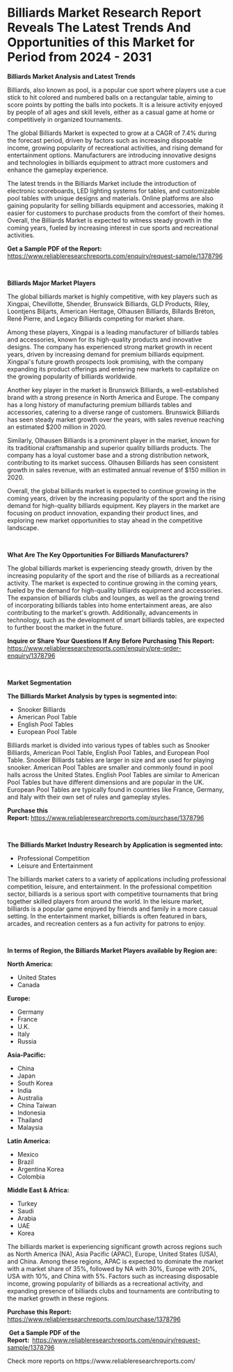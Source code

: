 <p><h1>Billiards Market Research Report Reveals The Latest Trends And Opportunities of this Market for Period from 2024 - 2031</h1></p><p><strong>Billiards Market Analysis and Latest Trends</strong></p>
<p><p>Billiards, also known as pool, is a popular cue sport where players use a cue stick to hit colored and numbered balls on a rectangular table, aiming to score points by potting the balls into pockets. It is a leisure activity enjoyed by people of all ages and skill levels, either as a casual game at home or competitively in organized tournaments.</p><p>The global Billiards Market is expected to grow at a CAGR of 7.4% during the forecast period, driven by factors such as increasing disposable income, growing popularity of recreational activities, and rising demand for entertainment options. Manufacturers are introducing innovative designs and technologies in billiards equipment to attract more customers and enhance the gameplay experience.</p><p>The latest trends in the Billiards Market include the introduction of electronic scoreboards, LED lighting systems for tables, and customizable pool tables with unique designs and materials. Online platforms are also gaining popularity for selling billiards equipment and accessories, making it easier for customers to purchase products from the comfort of their homes. Overall, the Billiards Market is expected to witness steady growth in the coming years, fueled by increasing interest in cue sports and recreational activities.</p></p>
<p><strong>Get a Sample PDF of the Report:&nbsp;</strong> <a href="https://www.reliableresearchreports.com/enquiry/request-sample/1378796">https://www.reliableresearchreports.com/enquiry/request-sample/1378796</a></p>
<p>&nbsp;</p>
<p><strong>Billiards Major Market Players</strong></p>
<p><p>The global billiards market is highly competitive, with key players such as Xingpai, Chevillotte, Shender, Brunswick Billiards, GLD Products, Riley, Loontjens Biljarts, American Heritage, Olhausen Billiards, Billards Bréton, René Pierre, and Legacy Billiards competing for market share.</p><p>Among these players, Xingpai is a leading manufacturer of billiards tables and accessories, known for its high-quality products and innovative designs. The company has experienced strong market growth in recent years, driven by increasing demand for premium billiards equipment. Xingpai's future growth prospects look promising, with the company expanding its product offerings and entering new markets to capitalize on the growing popularity of billiards worldwide.</p><p>Another key player in the market is Brunswick Billiards, a well-established brand with a strong presence in North America and Europe. The company has a long history of manufacturing premium billiards tables and accessories, catering to a diverse range of customers. Brunswick Billiards has seen steady market growth over the years, with sales revenue reaching an estimated $200 million in 2020.</p><p>Similarly, Olhausen Billiards is a prominent player in the market, known for its traditional craftsmanship and superior quality billiards products. The company has a loyal customer base and a strong distribution network, contributing to its market success. Olhausen Billiards has seen consistent growth in sales revenue, with an estimated annual revenue of $150 million in 2020.</p><p>Overall, the global billiards market is expected to continue growing in the coming years, driven by the increasing popularity of the sport and the rising demand for high-quality billiards equipment. Key players in the market are focusing on product innovation, expanding their product lines, and exploring new market opportunities to stay ahead in the competitive landscape.</p></p>
<p>&nbsp;</p>
<p><strong>What Are The Key Opportunities For Billiards Manufacturers?</strong></p>
<p><p>The global billiards market is experiencing steady growth, driven by the increasing popularity of the sport and the rise of billiards as a recreational activity. The market is expected to continue growing in the coming years, fueled by the demand for high-quality billiards equipment and accessories. The expansion of billiards clubs and lounges, as well as the growing trend of incorporating billiards tables into home entertainment areas, are also contributing to the market's growth. Additionally, advancements in technology, such as the development of smart billiards tables, are expected to further boost the market in the future.</p></p>
<p><strong>Inquire or Share Your Questions If Any Before Purchasing This Report:</strong> <a href="https://www.reliableresearchreports.com/enquiry/pre-order-enquiry/1378796">https://www.reliableresearchreports.com/enquiry/pre-order-enquiry/1378796</a></p>
<p>&nbsp;</p>
<p><strong>Market Segmentation</strong></p>
<p><strong>The Billiards Market Analysis by types is segmented into:</strong></p>
<p><ul><li>Snooker Billiards</li><li>American Pool Table</li><li>English Pool Tables</li><li>European Pool Table</li></ul></p>
<p><p>Billiards market is divided into various types of tables such as Snooker Billiards, American Pool Table, English Pool Tables, and European Pool Table. Snooker Billiards tables are larger in size and are used for playing snooker. American Pool Tables are smaller and commonly found in pool halls across the United States. English Pool Tables are similar to American Pool Tables but have different dimensions and are popular in the UK. European Pool Tables are typically found in countries like France, Germany, and Italy with their own set of rules and gameplay styles.</p></p>
<p><strong>Purchase this Report:&nbsp;</strong><a href="https://www.reliableresearchreports.com/purchase/1378796">https://www.reliableresearchreports.com/purchase/1378796</a></p>
<p>&nbsp;</p>
<p><strong>The Billiards Market Industry Research by Application is segmented into:</strong></p>
<p><ul><li>Professional Competition</li><li>Leisure and Entertainment</li></ul></p>
<p><p>The billiards market caters to a variety of applications including professional competition, leisure, and entertainment. In the professional competition sector, billiards is a serious sport with competitive tournaments that bring together skilled players from around the world. In the leisure market, billiards is a popular game enjoyed by friends and family in a more casual setting. In the entertainment market, billiards is often featured in bars, arcades, and recreation centers as a fun activity for patrons to enjoy.</p></p>
<p>&nbsp;</p>
<p><strong>In terms of Region, the Billiards Market Players available by Region are:</strong></p>
<p>
    <p> <strong> North America: </strong>
        <ul>
            <li>United States</li>
            <li>Canada</li>
        </ul>
        </p> 
    <p> <strong> Europe: </strong>
        <ul>
            <li>Germany</li>
            <li>France</li>
            <li>U.K.</li>
            <li>Italy</li>
            <li>Russia</li>
        </ul>
        </p> 
    <p> <strong> Asia-Pacific: </strong>
        <ul>
            <li>China</li>
            <li>Japan</li>
            <li>South Korea</li>
            <li>India</li>
            <li>Australia</li>
            <li>China Taiwan</li>
            <li>Indonesia</li>
            <li>Thailand</li>
            <li>Malaysia</li>
        </ul>
        </p> 
    <p> <strong> Latin America: </strong>
        <ul>
            <li>Mexico</li>
            <li>Brazil</li>
            <li>Argentina Korea</li>
            <li>Colombia</li>
        </ul>
        </p> 
    <p> <strong> Middle East & Africa: </strong>
        <ul>
            <li>Turkey</li>
            <li>Saudi</li>
            <li>Arabia</li>
            <li>UAE</li>
            <li>Korea</li>
        </ul>
    </p>
    </p>
<p><p>The billiards market is experiencing significant growth across regions such as North America (NA), Asia Pacific (APAC), Europe, United States (USA), and China. Among these regions, APAC is expected to dominate the market with a market share of 35%, followed by NA with 30%, Europe with 20%, USA with 10%, and China with 5%. Factors such as increasing disposable income, growing popularity of billiards as a recreational activity, and expanding presence of billiards clubs and tournaments are contributing to the market growth in these regions.</p></p>
<p><strong>Purchase this Report: </strong><a href="https://www.reliableresearchreports.com/purchase/1378796">https://www.reliableresearchreports.com/purchase/1378796</a></p>
<p>&nbsp;<strong>Get a Sample PDF of the Report:&nbsp;&nbsp;</strong><a href="https://www.reliableresearchreports.com/enquiry/request-sample/1378796">https://www.reliableresearchreports.com/enquiry/request-sample/1378796</a></p>
<p><strong></strong></p>
<p>Check more reports on https://www.reliableresearchreports.com/</p>